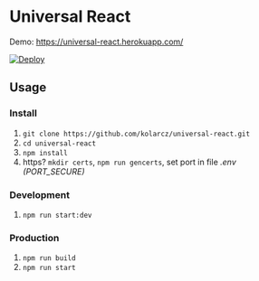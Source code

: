 # Universal React
Demo: https://universal-react.herokuapp.com/

[![Deploy](https://www.herokucdn.com/deploy/button.svg)](https://heroku.com/deploy)

## Usage

### Install
1. `git clone https://github.com/kolarcz/universal-react.git`
2. `cd universal-react`
1. `npm install`
2. https? `mkdir certs`, `npm run gencerts`, set port in file *.env (PORT_SECURE)*

### Development
1. `npm run start:dev`

### Production
1. `npm run build`
2. `npm run start`
